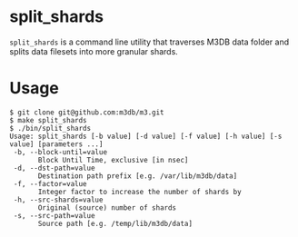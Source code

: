 # split_shards

`split_shards` is a command line utility that traverses M3DB data folder
and splits data filesets into more granular shards.

# Usage

```
$ git clone git@github.com:m3db/m3.git
$ make split_shards
$ ./bin/split_shards
Usage: split_shards [-b value] [-d value] [-f value] [-h value] [-s value] [parameters ...]
 -b, --block-until=value
       Block Until Time, exclusive [in nsec]
 -d, --dst-path=value
       Destination path prefix [e.g. /var/lib/m3db/data]
 -f, --factor=value
       Integer factor to increase the number of shards by
 -h, --src-shards=value
       Original (source) number of shards
 -s, --src-path=value
       Source path [e.g. /temp/lib/m3db/data]
```
